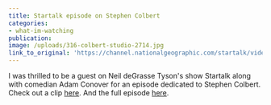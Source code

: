 ```yaml
---
title: Startalk episode on Stephen Colbert
categories: 
- what-im-watching
publication:
image: /uploads/316-colbert-studio-2714.jpg
link_to_original: 'https://channel.nationalgeographic.com/startalk/videos/stephen-colbert1/'
---
```



I was thrilled to be a guest on Neil deGrasse Tyson's show Startalk along with comedian Adam Conover for an episode dedicated to Stephen Colbert.  Check out a clip [here](https://channel.nationalgeographic.com/startalk/videos/the-origin-of-truthiness/). And the full episode [here](https://channel.nationalgeographic.com/startalk/videos/stephen-colbert1/).